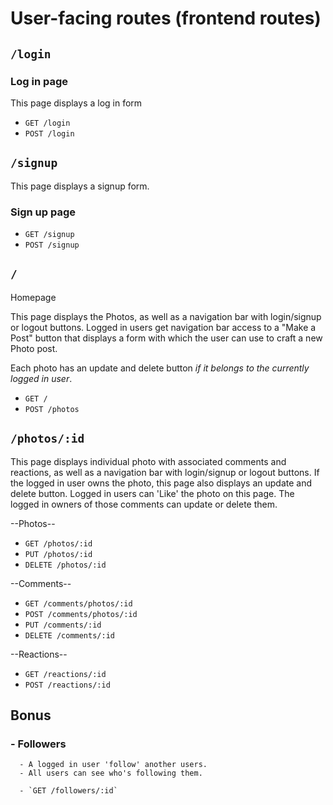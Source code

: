 # User-facing routes (frontend routes)

## `/login`

### Log in page

This page displays a log in form

  - `GET /login`
  - `POST /login`

## `/signup`

This page displays a signup form.

### Sign up page

  - `GET /signup`
  - `POST /signup`

## `/`

Homepage

This page displays the Photos, as well as a navigation bar with login/signup or logout buttons.
Logged in users get navigation bar access to a "Make a Post" button that displays a form with which the user can use to craft a new Photo post.

Each photo has an update and delete button _if it belongs to the currently logged in user_.

  - `GET /`
  - `POST /photos`


## `/photos/:id`

This page displays individual photo with associated comments and reactions, as well as a navigation bar with login/signup or logout buttons. If the logged in user owns the photo, this page also displays an update and delete button. Logged in users can 'Like' the photo on this page. The logged in owners of those comments can update or delete them.

--Photos--
  - `GET /photos/:id`
  - `PUT /photos/:id`
  - `DELETE /photos/:id`

--Comments--
  - `GET /comments/photos/:id`
  - `POST /comments/photos/:id`
  - `PUT /comments/:id`
  - `DELETE /comments/:id`

--Reactions--
  - `GET /reactions/:id`
  - `POST /reactions/:id`


## Bonus
### - Followers

      - A logged in user 'follow' another users.
      - All users can see who's following them.

      - `GET /followers/:id`
